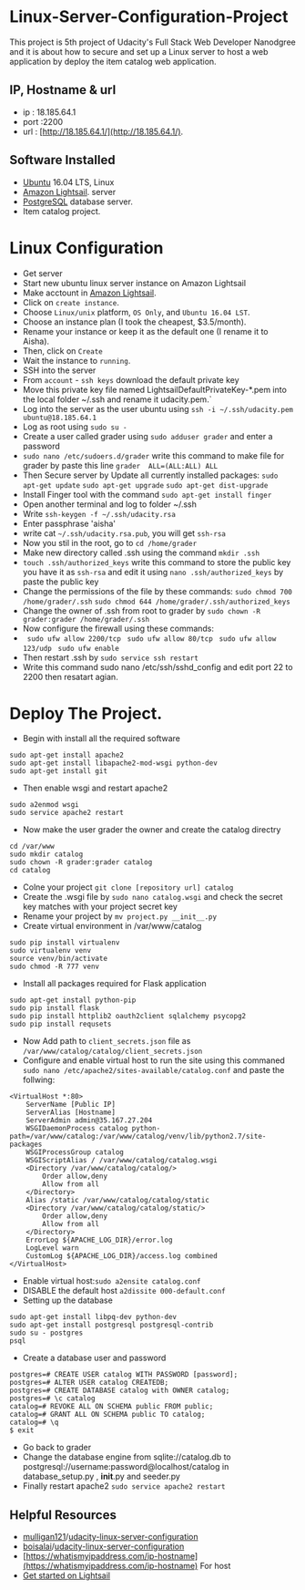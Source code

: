 
# Linux-Server-Configuration-Project

This project is 5th project of Udacity's Full Stack Web Developer Nanodgree and it is about how to secure and set up a Linux server to host a web application by deploy the  item catalog web application.

## IP, Hostname & url
- ip : 18.185.64.1
- port :2200
- url : [http://18.185.64.1/](http://18.185.64.1/).

## Software Installed
* [Ubuntu](https://www.ubuntu.com/download/server) 16.04 LTS, Linux 
* [Amazon Lightsail](https://lightsail.aws.amazon.com). server 
* [PostgreSQL](https://www.postgresql.org/) database server.
* Item catalog project.
# Linux Configuration
 - Get server
- Start new ubuntu linux server instance on Amazon Lightsail
- Make acctount in [Amazon Lightsail](https://lightsail.aws.amazon.com).
- Click on `create instance`.
- Choose `Linux/unix` platform, `OS Only`, and `Ubuntu 16.04 LST`.
- Choose an instance plan (I took the cheapest, $3.5/month).
- Rename your instance or keep it as the default one (I rename it to Aisha).
- Then, click on `Create`
- Wait the instance to `running`.
 - SSH into the server 
- From `account` - `ssh keys` download the default private key
- Move this private key file named LightsailDefaultPrivateKey-*.pem into the local folder ~/.ssh and rename it udacity.pem.`
- Log into the server as the user ubuntu using `ssh -i ~/.ssh/udacity.pem ubuntu@18.185.64.1`
- Log as root using `sudo su -`
- Create a user called grader using `sudo adduser grader` and enter a password
- `sudo nano /etc/sudoers.d/grader` write this command to make file for grader by paste this line `grader  ALL=(ALL:ALL) ALL`
- Then Secure server by Update all currently installed packages:
 `sudo apt-get update`
 `sudo apt-get upgrade`
 `sudo apt-get dist-upgrade`
- Install Finger tool with the command `sudo apt-get install finger`
- Open another terminal and log to folder ~/.ssh
- Write `ssh-keygen -f ~/.ssh/udacity.rsa`
- Enter passphrase 'aisha'
- write cat `~/.ssh/udacity.rsa.pub`, you will get `ssh-rsa`
- Now you stil in the root, go to `cd /home/grader`
- Make new directory called .ssh using the command `mkdir .ssh`
- `touch .ssh/authorized_keys` write this command to store the public key you have it as `ssh-rsa` and edit it using `nano .ssh/authorized_keys` by paste the public key
- Change the permissions of the file by these commands:
`sudo chmod 700 /home/grader/.ssh` 
`sudo chmod 644 /home/grader/.ssh/authorized_keys`
- Change the owner of .ssh from root to grader by `sudo chown -R grader:grader /home/grader/.ssh`
- Now configure the firewall using these commands:
- ` sudo ufw allow 2200/tcp` 
` sudo ufw allow 80/tcp` 
` sudo ufw allow 123/udp` 
` sudo ufw enable` 
- Then restart .ssh by  `sudo service ssh restart`
- Write this command sudo nano /etc/ssh/sshd_config and edit port 22 to 2200 then resatart agian.

# Deploy The Project.
- Begin with install all the required software
``` 
sudo apt-get install apache2
sudo apt-get install libapache2-mod-wsgi python-dev
sudo apt-get install git
```
- Then enable wsgi and restart apache2 
``` 
sudo a2enmod wsgi 
sudo service apache2 restart
``` 
- Now make the user grader the owner and create the catalog directry
``` 
cd /var/www
sudo mkdir catalog
sudo chown -R grader:grader catalog
cd catalog
``` 
- Colne your project `git clone [repository url] catalog`
- Create the .wsgi file by `sudo nano catalog.wsgi` and check the secret key matches with your project secret key
- Rename your project by `mv project.py __init__.py`
- Create virtual environment in /var/www/catalog
``` 
sudo pip install virtualenv
sudo virtualenv venv
source venv/bin/activate
sudo chmod -R 777 venv
``` 
- Install all packages required for Flask application
``` 
sudo apt-get install python-pip
sudo pip install flask
sudo pip install httplib2 oauth2client sqlalchemy psycopg2
sudo pip install requsets
``` 
- Now Add path to `client_secrets.json`  file as  `/var/www/catalog/catalog/client_secrets.json`
- Configure and enable virtual host to run the site using this commaned
`sudo nano /etc/apache2/sites-available/catalog.conf` and paste the follwing:
``` 
<VirtualHost *:80>
    ServerName [Public IP]
    ServerAlias [Hostname]
    ServerAdmin admin@35.167.27.204
    WSGIDaemonProcess catalog python-path=/var/www/catalog:/var/www/catalog/venv/lib/python2.7/site-packages
    WSGIProcessGroup catalog
    WSGIScriptAlias / /var/www/catalog/catalog.wsgi
    <Directory /var/www/catalog/catalog/>
        Order allow,deny
        Allow from all
    </Directory>
    Alias /static /var/www/catalog/catalog/static
    <Directory /var/www/catalog/catalog/static/>
        Order allow,deny
        Allow from all
    </Directory>
    ErrorLog ${APACHE_LOG_DIR}/error.log
    LogLevel warn
    CustomLog ${APACHE_LOG_DIR}/access.log combined
</VirtualHost>
``` 
- Enable virtual host:`sudo a2ensite catalog.conf`
- DISABLE the default host `a2dissite 000-default.conf`
- Setting up the database
```
sudo apt-get install libpq-dev python-dev
sudo apt-get install postgresql postgresql-contrib
sudo su - postgres
psql
```
- Create a database user and password
```
postgres=# CREATE USER catalog WITH PASSWORD [password];
postgres=# ALTER USER catalog CREATEDB;
postgres=# CREATE DATABASE catalog with OWNER catalog;
postgres=# \c catalog
catalog=# REVOKE ALL ON SCHEMA public FROM public;
catalog=# GRANT ALL ON SCHEMA public TO catalog;
catalog=# \q
$ exit
```
- Go back to grader
- Change the database engine from sqlite://catalog.db to postgresql://username:password@localhost/catalog in database_setup.py , __init__.py and seeder.py
- Finally restart apache2 `sudo service apache2 restart`

 ## Helpful Resources
- [mulligan121](https://github.com/mulligan121)/[udacity-linux-server-configuration](https://github.com/mulligan121/Udacity-Linux-Configuration/blob/master/README.md) 
- [boisalai](https://github.com/boisalai)/[udacity-linux-server-configuration](https://github.com/boisalai/udacity-linux-server-configuration)
- [https://whatismyipaddress.com/ip-hostname](https://whatismyipaddress.com/ip-hostname) For host
 - [Get started on Lightsail](https://classroom.udacity.com/nanodegrees/nd004-connect/parts/226fb92a-d5dc-4d10-add0-c1dabff6ee69/modules/56cf3482-b006-455c-8acd-26b37b6458d2/lessons/046c35ef-5bd2-4b56-83ba-a8143876165e/concepts/c4cbd3f2-9adb-45d4-8eaf-b5fc89cc606e)

 
